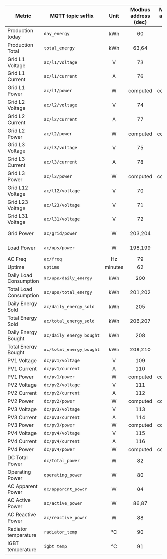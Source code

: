 |Metric|MQTT topic suffix|Unit|Modbus address (dec)|Modbus address (hex)|Modbus data type|Scale factor|
|---|---|:-:|:-:|:-:|:-:|:-:|
|Production today|`day_energy`|kWh|60|3c|U_WORD|0.1|
|Production Total|`total_energy`|kWh|63,64|3f,40|U_DWORD (LW,HW)|0.1|
|Grid L1 Voltage|`ac/l1/voltage`|V|73|49|U_WORD|0.1|
|Grid L1 Current|`ac/l1/current`|A|76|4c|U_WORD|0.1|
|Grid L1 Power|`ac/l1/power`|W|computed|computed|n/a|1|
|Grid L2 Voltage|`ac/l2/voltage`|V|74|4a|U_WORD|0.1|
|Grid L2 Current|`ac/l2/current`|A|77|4d|U_WORD|0.1|
|Grid L2 Power|`ac/l2/power`|W|computed|computed|n/a|1|
|Grid L3 Voltage|`ac/l3/voltage`|V|75|4b|U_WORD|0.1|
|Grid L3 Current|`ac/l3/current`|A|78|4e|U_WORD|0.1|
|Grid L3 Power|`ac/l3/power`|W|computed|computed|n/a|1|
|Grid L12 Voltage|`ac/l12/voltage`|V|70|46|U_WORD|0.1|
|Grid L23 Voltage|`ac/l23/voltage`|V|71|47|U_WORD|0.1|
|Grid L31 Voltage|`ac/l31/voltage`|V|72|48|U_WORD|0.1|
|Grid Power|`ac/grid/power`|W|203,204|cb,cc|U_DWORD (LW,HW)|1.0|
|Load Power|`ac/ups/power`|W|198,199|c6,c7|U_DWORD (LW,HW)|1.0|
|AC Freq|`ac/freq`|Hz|79|4f|U_WORD|0.01|
|Uptime|`uptime`|minutes|62|3e|U_WORD|1|
|Daily Load Consumption|`ac/ups/daily_energy`|kWh|200|c8|U_WORD|0.01|
|Total Load Consumption|`ac/ups/total_energy`|kWh|201,202|c9,ca|U_DWORD (LW,HW)|0.1|
|Daily Energy Sold|`ac/daily_energy_sold`|kWh|205|cd|U_WORD|0.01|
|Total Energy Sold|`ac/total_energy_sold`|kWh|206,207|ce,cf|U_DWORD (LW,HW)|0.1|
|Daily Energy Bought|`ac/daily_energy_bought`|kWh|208|d0|U_WORD|0.01|
|Total Energy Bought|`ac/total_energy_bought`|kWh|209,210|d1,d2|U_DWORD (LW,HW)|0.1|
|PV1 Voltage|`dc/pv1/voltage`|V|109|6d|U_WORD|0.1|
|PV1 Current|`dc/pv1/current`|A|110|6e|U_WORD|0.1|
|PV1 Power|`dc/pv1/power`|W|computed|computed|n/a|1|
|PV2 Voltage|`dc/pv2/voltage`|V|111|6f|U_WORD|0.1|
|PV2 Current|`dc/pv2/current`|A|112|70|U_WORD|0.1|
|PV2 Power|`dc/pv2/power`|W|computed|computed|n/a|1|
|PV3 Voltage|`dc/pv3/voltage`|V|113|71|U_WORD|0.1|
|PV3 Current|`dc/pv3/current`|A|114|72|U_WORD|0.1|
|PV3 Power|`dc/pv3/power`|W|computed|computed|n/a|1|
|PV4 Voltage|`dc/pv4/voltage`|V|115|73|U_WORD|0.1|
|PV4 Current|`dc/pv4/current`|A|116|74|U_WORD|0.1|
|PV4 Power|`dc/pv4/power`|W|computed|computed|n/a|1|
|DC Total Power|`dc/total_power`|W|82|52|U_WORD|0.1|
|Operating Power|`operating_power`|W|80|50|U_WORD|0.1|
|AC Apparent Power|`ac/apparent_power`|W|84|54|U_WORD|0.1|
|AC Active Power|`ac/active_power`|W|86,87|56,57|U_DWORD (LW,HW)|0.1|
|AC Reactive Power|`ac/reactive_power`|W|88|58|U_WORD|0.1|
|Radiator temperature|`radiator_temp`|°C|90|5a|U_WORD|0.1|
|IGBT temperature|`igbt_temp`|°C|91|5b|U_WORD|0.1|
